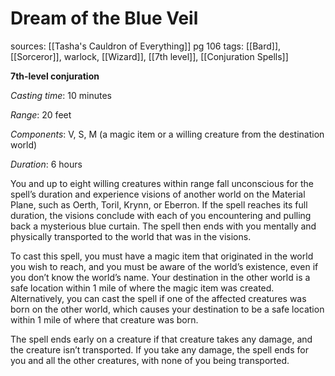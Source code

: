 # Dream of the Blue Veil
sources: [[Tasha's Cauldron of Everything]] pg 106
tags: [[Bard]], [[Sorceror]], warlock, [[Wizard]], [[7th level]], [[Conjuration Spells]]

**7th-level conjuration**

*Casting time*: 10 minutes

*Range*: 20 feet

*Components*: V, S, M (a magic item or a willing creature from the destination world)

*Duration*: 6 hours

You and up to eight willing creatures within range fall unconscious for the spell’s duration and experience visions of another world on the Material Plane, such as Oerth, Toril, Krynn, or Eberron. If the spell reaches its full duration, the visions conclude with each of you encountering and pulling back a mysterious blue curtain. The spell then ends with you mentally and physically transported to the world that was in the visions.

To cast this spell, you must have a magic item that originated in the world you wish to reach, and you must be aware of the world’s existence, even if you don’t know the world’s name. Your destination in the other world is a safe location within 1 mile of where the magic item was created. Alternatively, you can cast the spell if one of the affected creatures was born on the other world, which causes your destination to be a safe location within 1 mile of where that creature was born.

The spell ends early on a creature if that creature takes any damage, and the creature isn’t transported. If you take any damage, the spell ends for you and all the other creatures, with none of you being transported.
